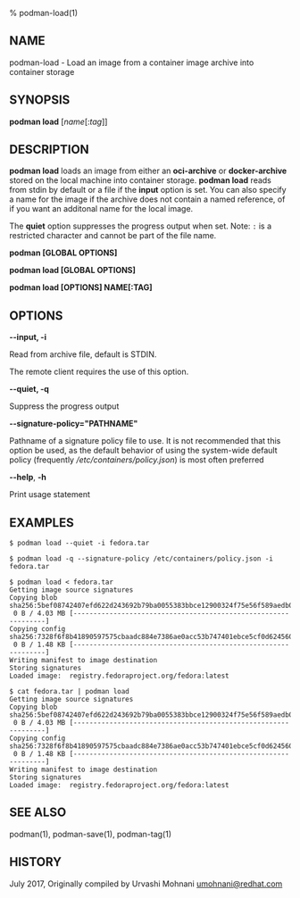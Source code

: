 % podman-load(1)

## NAME
podman\-load - Load an image from a container image archive into container storage

## SYNOPSIS
**podman load** [*name*[:*tag*]]

## DESCRIPTION
**podman load** loads an image from either an **oci-archive** or **docker-archive** stored on the local machine into container storage. **podman load** reads from stdin by default or a file if the **input** option is set.
You can also specify a name for the image if the archive does not contain a named reference, of if you want an additonal name for the local image.

The **quiet** option suppresses the progress output when set.
Note: `:` is a restricted character and cannot be part of the file name.


**podman [GLOBAL OPTIONS]**

**podman load [GLOBAL OPTIONS]**

**podman load [OPTIONS] NAME[:TAG]**

## OPTIONS

**--input, -i**

Read from archive file, default is STDIN.

The remote client requires the use of this option.

**--quiet, -q**

Suppress the progress output

**--signature-policy="PATHNAME"**

Pathname of a signature policy file to use.  It is not recommended that this
option be used, as the default behavior of using the system-wide default policy
(frequently */etc/containers/policy.json*) is most often preferred

**--help**, **-h**

Print usage statement

## EXAMPLES

```
$ podman load --quiet -i fedora.tar
```

```
$ podman load -q --signature-policy /etc/containers/policy.json -i fedora.tar
```

```
$ podman load < fedora.tar
Getting image source signatures
Copying blob sha256:5bef08742407efd622d243692b79ba0055383bbce12900324f75e56f589aedb0
 0 B / 4.03 MB [---------------------------------------------------------------]
Copying config sha256:7328f6f8b41890597575cbaadc884e7386ae0acc53b747401ebce5cf0d624560
 0 B / 1.48 KB [---------------------------------------------------------------]
Writing manifest to image destination
Storing signatures
Loaded image:  registry.fedoraproject.org/fedora:latest
```

```
$ cat fedora.tar | podman load
Getting image source signatures
Copying blob sha256:5bef08742407efd622d243692b79ba0055383bbce12900324f75e56f589aedb0
 0 B / 4.03 MB [---------------------------------------------------------------]
Copying config sha256:7328f6f8b41890597575cbaadc884e7386ae0acc53b747401ebce5cf0d624560
 0 B / 1.48 KB [---------------------------------------------------------------]
Writing manifest to image destination
Storing signatures
Loaded image:  registry.fedoraproject.org/fedora:latest
```

## SEE ALSO
podman(1), podman-save(1), podman-tag(1)

## HISTORY
July 2017, Originally compiled by Urvashi Mohnani <umohnani@redhat.com>
